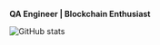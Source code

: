 **QA Engineer | Blockchain Enthusiast**

![GitHub stats](https://github-readme-stats.vercel.app/api?username=Dimitrolito&show_icons=true)
